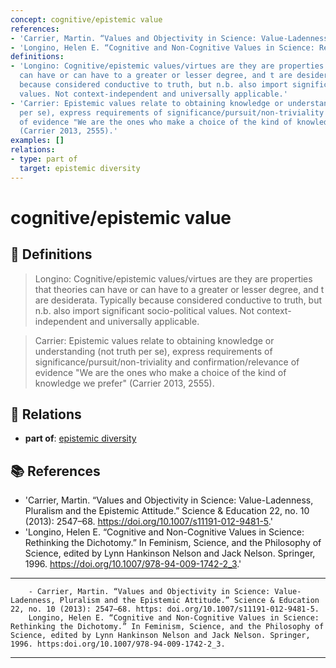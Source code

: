 ```yaml
---
concept: cognitive/epistemic value
references:
- 'Carrier, Martin. “Values and Objectivity in Science: Value-Ladenness, Pluralism and the Epistemic Attitude.” Science & Education 22, no. 10 (2013): 2547–68. https://doi.org/10.1007/s11191-012-9481-5.'
- 'Longino, Helen E. “Cognitive and Non-Cognitive Values in Science: Rethinking the Dichotomy.” In Feminism, Science, and the Philosophy of Science, edited by Lynn Hankinson Nelson and Jack Nelson. Springer, 1996. https://doi.org/10.1007/978-94-009-1742-2_3..'
definitions:
- 'Longino: Cognitive/epistemic values/virtues are they are properties that theories
  can have or can have to a greater or lesser degree, and t are desiderata. Typically
  because considered conductive to truth, but n.b. also import significant socio-political
  values. Not context-independent and universally applicable.'
- 'Carrier: Epistemic values relate to obtaining knowledge or understanding (not truth
  per se), express requirements of significance/pursuit/non-triviality and confirmation/relevance
  of evidence "We are the ones who make a choice of the kind of knowledge we prefer"
  (Carrier 2013, 2555).'
examples: []
relations:
- type: part of
  target: epistemic diversity
---
```


# cognitive/epistemic value

## 📖 Definitions

> Longino: Cognitive/epistemic values/virtues are they are properties that theories can have or can have to a greater or lesser degree, and t are desiderata. Typically because considered conductive to truth, but n.b. also import significant socio-political values. Not context-independent and universally applicable.

> Carrier: Epistemic values relate to obtaining knowledge or understanding (not truth per se), express requirements of significance/pursuit/non-triviality and confirmation/relevance of evidence "We are the ones who make a choice of the kind of knowledge we prefer" (Carrier 2013, 2555).

## 🔗 Relations

- **part of**: [epistemic diversity](./epistemic-diversity.md)

## 📚 References

- 'Carrier, Martin. “Values and Objectivity in Science: Value-Ladenness, Pluralism and the Epistemic Attitude.” Science & Education 22, no. 10 (2013): 2547–68. https://doi.org/10.1007/s11191-012-9481-5.'
- 'Longino, Helen E. “Cognitive and Non-Cognitive Values in Science: Rethinking the Dichotomy.” In Feminism, Science, and the Philosophy of Science, edited by Lynn Hankinson Nelson and Jack Nelson. Springer, 1996. https://doi.org/10.1007/978-94-009-1742-2_3.'

---

<script src="https://giscus.app/client.js"
                data-repo="natesheehan/conceptcartography"
                data-repo-id="R_kgDOPB5QiQ"
                data-category="General"
                data-category-id="DIC_kwDOPB5Qic4CsAxd"
                data-mapping="pathname"
                data-strict="0"
                data-reactions-enabled="1"
                data-emit-metadata="0"
                data-input-position="bottom"
                data-theme="catppuccin_mocha"
                data-lang="en"
                crossorigin="anonymous"
                async>
        </script>
        - Carrier, Martin. “Values and Objectivity in Science: Value-Ladenness, Pluralism and the Epistemic Attitude.” Science & Education 22, no. 10 (2013): 2547–68. https: doi.org/10.1007/s11191-012-9481-5. 
        Longino, Helen E. “Cognitive and Non-Cognitive Values in Science: Rethinking the Dichotomy.” In Feminism, Science, and the Philosophy of Science, edited by Lynn Hankinson Nelson and Jack Nelson. Springer, 1996. https:doi.org/10.1007/978-94-009-1742-2_3.

---

<script src="https://giscus.app/client.js"
                data-repo="natesheehan/conceptcartography"
                data-repo-id="R_kgDOPB5QiQ"
                data-category="General"
                data-category-id="DIC_kwDOPB5Qic4CsAxd"
                data-mapping="pathname"
                data-strict="0"
                data-reactions-enabled="1"
                data-emit-metadata="0"
                data-input-position="bottom"
                data-theme="catppuccin_mocha"
                data-lang="en"
                crossorigin="anonymous"
                async>
        </script>
        
